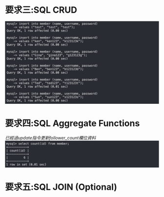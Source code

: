 # 要求三:SQL CRUD
![assignment3-1](./images/3-1.png)
# 要求四:SQL Aggregate Functions
*已經過update指令更新follower_count欄位資料*
![](./images/4-1.png)
# 要求五:SQL JOIN (Optional)
